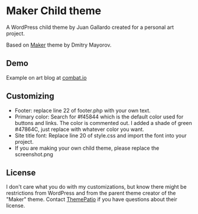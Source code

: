 # Maker Child theme

A WordPress child theme by Juan Gallardo created for a personal art project.

Based on [Maker](https://wordpress.org/themes/maker/) theme by Dmitry Mayorov.

## Demo 

Example on art blog at [combat.io](http://combat.io/)

## Customizing 
 * Footer: replace line 22 of footer.php with your own text.
 * Primary color: Search for #f45844 which is the default color used for buttons and links. The color is commented out. I added a shade of green #47864C, just replace with whatever color you want.
 * Site title font: Replace line 20 of style.css and import the font into your project. 
 * If you are making your own child theme, please replace the screenshot.png

 ## License

 I don't care what you do with my customizations, but know there might be restrictions from WordPress and from the parent theme creator of the "Maker" theme. Contact [ThemePatio](https://themepatio.com/) if you have questions about their license.